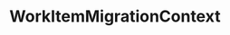 ---
optionsClassName: WorkItemMigrationConfig
optionsClassFullName: MigrationTools._EngineV1.Configuration.Processing.WorkItemMigrationConfig
configurationSamples:
- name: default
  description: 
  code: >-
    {
      "$type": "WorkItemMigrationConfig",
      "Enabled": false,
      "ReplayRevisions": true,
      "PrefixProjectToNodes": false,
      "UpdateCreatedDate": true,
      "UpdateCreatedBy": true,
      "WIQLQueryBit": "AND  [Microsoft.VSTS.Common.ClosedDate] = '' AND [System.WorkItemType] NOT IN ('Test Suite', 'Test Plan','Shared Steps','Shared Parameter','Feedback Request')",
      "WIQLOrderBit": "[System.ChangedDate] desc",
      "LinkMigration": true,
      "AttachmentMigration": true,
      "AttachmentWorkingPath": "c:\\temp\\WorkItemAttachmentWorkingFolder\\",
      "FixHtmlAttachmentLinks": false,
      "SkipToFinalRevisedWorkItemType": true,
      "WorkItemCreateRetryLimit": 5,
      "FilterWorkItemsThatAlreadyExistInTarget": true,
      "PauseAfterEachWorkItem": false,
      "AttachmentMaxSize": 480000000,
      "AttachRevisionHistory": false,
      "LinkMigrationSaveEachAsAdded": false,
      "GenerateMigrationComment": true,
      "WorkItemIDs": null,
      "MaxRevisions": 0,
      "UseCommonNodeStructureEnricherConfig": false,
      "StopMigrationOnMissingAreaIterationNodes": true,
      "NodeBasePaths": null,
      "AreaMaps": {
        "$type": "Dictionary`2"
      },
      "IterationMaps": {
        "$type": "Dictionary`2"
      },
      "MaxGracefulFailures": 0,
      "SkipRevisionWithInvalidIterationPath": false,
      "SkipRevisionWithInvalidAreaPath": false,
      "ShouldCreateMissingRevisionPaths": true
    }
  sampleFor: MigrationTools._EngineV1.Configuration.Processing.WorkItemMigrationConfig
description: WorkItemMigrationConfig is the main processor used to Migrate Work Items, Links, and Attachments. Use `WorkItemMigrationConfig` to configure.
className: WorkItemMigrationContext
typeName: Processors
architecture: v1
options:
- parameterName: AreaMaps
  type: Dictionary
  description: Remapping rules for area paths, implemented with regular expressions. The rules apply with a higher priority than the `PrefixProjectToNodes`, that is, if no rule matches the path and the `PrefixProjectToNodes` option is enabled, then the old `PrefixProjectToNodes` behavior is applied.
  defaultValue: '{}'
- parameterName: AttachmentMaxSize
  type: Int32
  description: '`AttachmentMigration` is set to true then you need to specify a max file size for upload in bites. For Azure DevOps Services the default is 480,000,000 bites (60mb), for TFS its 32,000,000 bites (4mb).'
  defaultValue: 480000000
- parameterName: AttachmentMigration
  type: Boolean
  description: If enabled this will migrate all of the attachments at the same time as the work item
  defaultValue: true
- parameterName: AttachmentWorkingPath
  type: String
  description: '`AttachmentMigration` is set to true then you need to specify a working path for attachments to be saved locally.'
  defaultValue: C:\temp\Migration\
- parameterName: AttachRevisionHistory
  type: Boolean
  description: This will create a json file with the revision history and attach it to the work item. Best used with `MaxRevisions` or `ReplayRevisions`.
  defaultValue: '?'
- parameterName: Enabled
  type: Boolean
  description: If enabled then the processor will run
  defaultValue: false
- parameterName: FilterWorkItemsThatAlreadyExistInTarget
  type: Boolean
  description: This loads all of the work items already saved to the Target and removes them from the Source work item list prior to commencing the run. While this may take some time in large data sets it reduces the time of the overall migration significantly if you need to restart.
  defaultValue: true
- parameterName: FixHtmlAttachmentLinks
  type: Boolean
  description: "**beta** If enabled this will fix any image attachments URL's, work item mention URL's or user mentions in the HTML fields as well as discussion comments. You must specify a PersonalAccessToken in the Source project for Azure DevOps; TFS should use integrated authentication."
  defaultValue: '?'
- parameterName: GenerateMigrationComment
  type: Boolean
  description: If enabled, adds a comment recording the migration
  defaultValue: false
- parameterName: IterationMaps
  type: Dictionary
  description: Remapping rules for iteration paths, implemented with regular expressions. The rules apply with a higher priority than the `PrefixProjectToNodes`, that is, if no rule matches the path and the `PrefixProjectToNodes` option is enabled, then the old `PrefixProjectToNodes` behavior is applied.
  defaultValue: '{}'
- parameterName: LinkMigration
  type: Boolean
  description: If enabled this will migrate the Links for the work item at the same time as the whole work item.
  defaultValue: true
- parameterName: LinkMigrationSaveEachAsAdded
  type: Boolean
  description: "If you have changed parents before re-running a sync you may get a `TF26194: unable to change the value of the 'Parent' field` error. This will resolve it, but will slow migration."
  defaultValue: false
- parameterName: MaxGracefulFailures
  type: Int32
  description: The maximum number of failures to tolerate before the migration fails. When set above zero, a work item migration error is logged but the migration will continue until the number of failed items reaches the configured value, after which the migration fails.
  defaultValue: 0
- parameterName: MaxRevisions
  type: Int32
  description: Sets the maximum number of revisions that will be migrated. "First + Last N = Max". If this was set to 5 and there were 10 revisions you would get the first 1 (creation) and the latest 4 migrated.
  defaultValue: 0
- parameterName: NodeBasePaths
  type: String[]
  description: The root paths of the Ares / Iterations you want migrate. See [NodeBasePath Configuration](#nodebasepath-configuration)
  defaultValue: '["/"]'
- parameterName: PauseAfterEachWorkItem
  type: Boolean
  description: Pause after each work item is migrated
  defaultValue: false
- parameterName: PrefixProjectToNodes
  type: Boolean
  description: Prefix your iterations and areas with the project name. If you have enabled this in `NodeStructuresMigrationConfig` you must do it here too.
  defaultValue: false
- parameterName: ReplayRevisions
  type: Boolean
  description: You can choose to migrate the tip only (a single write) or all of the revisions (many writes). If you are setting this to `false` to migrate only the tip then you should set `BuildFieldTable` to `true`.
  defaultValue: true
- parameterName: ShouldCreateMissingRevisionPaths
  type: Boolean
  description: When set to True the susyem will try to create any missing missing area or iteration paths from the revisions.
  defaultValue: missng XML code comments
- parameterName: SkipRevisionWithInvalidAreaPath
  type: Boolean
  description: When set to true, this setting will skip a revision if the source area has not been migrated, has been deleted or is somehow invalid, etc.
  defaultValue: missng XML code comments
- parameterName: SkipRevisionWithInvalidIterationPath
  type: Boolean
  description: This will skip a revision if the source iteration has not been migrated i.e. it was deleted
  defaultValue: missng XML code comments
- parameterName: SkipToFinalRevisedWorkItemType
  type: Boolean
  description: "**beta** If enabled this will fix any image attachments URL's, work item mention URL's or user mentions in the HTML fields as well as discussion comments. You must specify a PersonalAccessToken in the Source project for Azure DevOps; TFS should use integrated authentication."
  defaultValue: false
- parameterName: StopMigrationOnMissingAreaIterationNodes
  type: Boolean
  description: With this enabled the system will stop after the check for missing nodes if detected.
  defaultValue: '?'
- parameterName: UpdateCreatedBy
  type: Boolean
  description: "If this is enabled the creation process on the target project will create the items with the original creation date. (Important: The item history is always pointed to the date of the migration, it's change only the data column CreateDate, not the internal create date)"
  defaultValue: true
- parameterName: UpdateCreatedDate
  type: Boolean
  description: "If this is enabled the creation process on the target project will create the items with the original creation date. (Important: The item history is always pointed to the date of the migration, it's change only the data column CreateDate, not the internal create date)"
  defaultValue: true
- parameterName: UseCommonNodeStructureEnricherConfig
  type: Boolean
  description: ''
  defaultValue: '?'
- parameterName: WIQLOrderBit
  type: String
  description: A work item query to affect the order in which the work items are migrated. Don't leave this empty.
  defaultValue: '[System.ChangedDate] desc'
- parameterName: WIQLQueryBit
  type: String
  description: A work item query based on WIQL to select only important work items. To migrate all leave this empty. See [WIQL Query Bits](#wiql-query-bits)
  defaultValue: AND  [Microsoft.VSTS.Common.ClosedDate] = '' AND [System.WorkItemType] NOT IN ('Test Suite', 'Test Plan','Shared Steps','Shared Parameter','Feedback Request')
- parameterName: WorkItemCreateRetryLimit
  type: Int32
  description: '**beta** If set to a number greater than 0 work items that fail to save will retry after a number of seconds equal to the retry count. This allows for periodic network glitches not to end the process.'
  defaultValue: 5
- parameterName: WorkItemIDs
  type: IList
  description: A list of work items to import
  defaultValue: '[]'
status: ready
processingTarget: Work Items
classFile: /src/VstsSyncMigrator.Core/Execution/MigrationContext/WorkItemMigrationContext.cs
optionsClassFile: /src/MigrationTools/_EngineV1/Configuration/Processing/WorkItemMigrationConfig.cs

redirectFrom: []
layout: reference
toc: true
permalink: /Reference/v1/Processors/WorkItemMigrationContext/
title: WorkItemMigrationContext
categories:
- Processors
- v1
topics:
- topic: notes
  path: /docs/Reference/v1/Processors/WorkItemMigrationContext-notes.md
  exists: true
  markdown: >-
    ## <a name="WIQLQueryBits"></a>WIQL Query Bits


    The Work Item queries are all built using Work Item [Query Language (WIQL)](https://docs.microsoft.com/en-us/azure/devops/boards/queries/wiql-syntax).


    > Note: A useful Azure DevOps Extension to explore WIQL is the [WIQL Editor](https://marketplace.visualstudio.com/items?itemName=ottostreifel.wiql-editor)


    ### Examples


    You can use the [WIQL Editor](https://marketplace.visualstudio.com/items?itemName=ottostreifel.wiql-editor) to craft a query in Azure DevOps.


    Typical way that queries are built:


    ```
     var targetQuery =
         string.Format(
             @"SELECT [System.Id], [{ReflectedWorkItemIDFieldName}] FROM WorkItems WHERE [System.TeamProject] = @TeamProject {WIQLQueryBit} ORDER BY {WIQLOrderBit}",
             Engine.Target.Config.ReflectedWorkItemIDFieldName,
             _config.WIQLQueryBit,
             _config.WIQLOrderBit
          );
    var targetFoundItems = Engine.Target.WorkItems.GetWorkItems(targetQuery);

    ```


    A simple example config:


    ```

    "WIQLQueryBit": "AND [System.WorkItemType] NOT IN ('Test Suite', 'Test Plan')",

    "WIQLOrderBit": "[System.ChangedDate] desc",

    ```

    Scope to Area Path (Team data):


    ```

    "WIQLQueryBit": "AND [System.AreaPath] UNDER 'project\Team 1\' AND [System.WorkItemType] NOT IN ('Test Suite', 'Test Plan')",

    "WIQLOrderBit": "[System.ChangedDate] desc",

    ```


    ```

    "WIQLQueryBit": "AND [System.ChangedDate] > 'project\Team 1\' AND [System.WorkItemType] NOT IN ('Test Suite', 'Test Plan')",

    "WIQLOrderBit": "[System.ChangedDate] desc",

    ```


    ## <a name="NodeBasePath"></a>NodeBasePath Configuration ##

    The `NodeBasePaths` entry allows the filtering of the nodes to be replicated on the target projects. To try to explain the correct usage let us assume that we have a source team project `SourceProj` with the following node structures


    - AreaPath
       - SourceProj
       - SourceProj\Team 1
       - SourceProj\Team 2
       - SourceProj\Team 2\Sub-Area
       - SourceProj\Team 3
    - IterationPath
       - SourceProj
       - SourceProj\Sprint 1
       - SourceProj\Sprint 2
       - SourceProj\Sprint 2\Sub-Iteration
       - SourceProj\Sprint 3

    Depending upon what node structures you wish to migrate you would need the following settings. Exclusions are also possible by prefixing a path with an exclamation mark `!`. Example are


    | | |

    |-|-|

    | Intention    | Migrate all areas and iterations and all Work Items

    | NodeBasePath | `[]`

    | Comment      | The same AreaPath and Iteration Paths are created on the target as on the source. Hence, all migrated WI remain in their existing area and iteration paths

    ||

    | Intention    | Only migrate area path `Team 2` and it associated Work Items, but all iteration paths

    | NodeBasePath | `["Team 2", "Sprint"]`

    | Comment      | Only the area path ending `Team 2` will be migrated. <br>The `WIQLQueryBit` should be edited to limit the WI migrated to this area path e.g. add `AND [System.AreaPath] UNDER 'SampleProject\\Team 2'` . <br> The migrated WI will have an area path of `TargetProj\Team 2` but retain their iteration paths matching the sprint name on the source

    ||

    | Intention    | Only migrate iterations structure

    | NodeBasePath | `["Sprint"]`

    | Comment      | Only the area path ending `Team 2` will be migrated<br>All the iteration paths will be migrated. <br> The migrated WI will have the default area path of `TargetProj` as their source area path was not migrated i.e. `TargetProj`<br> The migrated WI will have an iteration path match the sprint name on the source

    ||

    | Intention    | Move all WI to the existing area and iteration paths on the targetProj

    | NodeBasePath | `["DUMMY VALUE"]`

    | Comment      | As the `NodeBasePath` does not match any source area or iteration path no nodes are migrated. <br>Migrated WI will be assigned to any matching area or iteration paths. If no matching ones can be found they will default to the respective root values

    ||

    | Intention    | Move the `Team 2` area, but not its `Sub-Area`

    | NodeBasePath | `["Team 2", "!Team 2\\SubArea"]`

    | Comment      | The Work Items will have to be restricted to the right areas, e.g. with `AND [System.AreaPath] UNDER 'SampleProject\\Team 2' AND [System.AreaPath] NOT UNDER 'SampleProject\\Team 2\\Sub-Area'`, otherwise their migratin will fail


    # Iteration Maps and Area Maps


    These two configuration elements apply after the `NodeBasePaths` selector, i.e.

    only on Areas and Iterations that have been selected for migration. They allow

    to change the area path, respectively the iteration path, of migrated work items.


    These remapping rules are applied both while creating path nodes in the target

    project and when migrating work items.


    These remapping rules are applied with a higher priority than the

    `PrefixProjectToNodes` option. This means that if no declared rule matches the

    path and the `PrefixProjectToNodes` option is enabled, then the old behavior is

    used.


    The syntax is a dictionary of regular expressions and the replacement text.


    *Warning*: These follow the

    [.net regular expression language](https://docs.microsoft.com/en-us/dotnet/standard/base-types/regular-expression-language-quick-reference).

    The key in the dictionary is a regular expression search pattern, while the

    value is a regular expression replacement pattern. It is therefore possible to

    use back-references in the replacement string.


    *Warning*: Special characters in the acceptation of regular expressions _and_

    json both need to be escaped. For a key, this means, for example, that a

    literal backslash must be escaped for the regular expression language `\\`

    _and_ each of these backslashes must then be escaped for the json encoding:

    `\\\\`. In the replacement string, a literal `$` must be escaped with an

    additional `$` if it is followed by a number (due to the special meaning in

    regular expression replacement strings), while a backslash must be escaped

    (`\\`) due to the special meaning in json.


    *Advice*: To avoid unexpected results, always match terminating backslashes in

    the search pattern and replacement string: if a search pattern ends with a

    backslash, you should also put one in the replacement string, and if the search

    pattern does not include a terminating backslash, then none should be included

    in the replacement string.


    #### Examples explained


    ```json

    "IterationMaps": {
      "^OriginalProject\\\\Path1(?=\\\\Sprint 2022)": "TargetProject\\AnotherPath\\NewTeam",
      "^OriginalProject\\\\Path1(?=\\\\Sprint 2020)": "TargetProject\\AnotherPath\\Archives\\Sprints 2020",
      "^OriginalProject\\\\Path2": "TargetProject\\YetAnotherPath\\Path2",
    },

    "AreaMaps": {
      "^OriginalProject\\\\(DescopeThis|DescopeThat)": "TargetProject\\Archive\\Descoped\\",
      "^OriginalProject\\\\(?!DescopeThis|DescopeThat)": "TargetProject\\NewArea\\",
    }

    ```


    - `"^OriginalProject\\\\Path1(?=\\\\Sprint 2022)": "TargetProject\\AnotherPath\\NewTeam",`

      In an iteration path, `OriginalProject\Path1` found at the beginning of the
      path, when followed by `\Sprint 2022`, will be replaced by
      `TargetProject\AnotherPath\NewTeam`.

      `OriginalProject\Path1\Sprint 2022\Sprint 01` will become
      `TargetProject\AnotherPath\NewTeam\Sprint 2022\Sprint 01` but
      `OriginalProject\Path1\Sprint 2020\Sprint 03` will _not_ be transformed by
      this rule.

    - `"^OriginalProject\\\\Path1(?=\\\\Sprint 2020)": "TargetProject\\AnotherPath\\Archives\\Sprints 2020",`

      In an iteration path, `OriginalProject\Path1` found at the beginning of the
      path, when followed by `\Sprint 2020`, will be replaced by
      `TargetProject\AnotherPath\Archives\\Sprints 2020`.

      `OriginalProject\Path1\Sprint 2020\Sprint 01` will become
      `TargetProject\AnotherPath\Archives\Sprint 2020\Sprint 01` but
      `OriginalProject\Path1\Sprint 2021\Sprint 03` will _not_ be transformed by
      this rule.

    - `"^OriginalProject\\\\Path2": "TargetProject\\YetAnotherPath\\Path2",`

      In an iteration path, `OriginalProject\Path2` will be replaced by
      `TargetProject\YetAnotherPath\Path2`.

    - `"^OriginalProject\\\\(DescopeThis|DescopeThat)": "TargetProject\\Archive\\Descoped\\",`

      In an area path, `OriginalProject\` found at the beginning of the path, when
      followed by either `DescopeThis` or `DescopeThat` will be replaced by `TargetProject\Archive\Descoped\`.

      `OriginalProject\DescopeThis\Area` will be transformed to
      `TargetProject\Archive\Descoped\DescopeThis\Area`.
      `OriginalProject\DescopeThat\Product` will be transformed to
      `TargetProject\Archive\Descoped\DescopeThat\Product`.

    - `"^OriginalProject\\\\(?!DescopeThis|DescopeThat)": "TargetProject\\NewArea\\",`

      In an area path, `OriginalProject\` found at the beginning of the path will be
      replaced by `TargetProject\NewArea\` unless it is followed by `DescopeThis` or
      `DescopeThat`.

      `OriginalProject\ValidArea\` would be replaced by
      `TargetProject\NewArea\ValidArea\` but `OriginalProject\DescopeThis` would not
      be modified by this rule.

    ## More Complex Team Migrations

    The above options allow you to bring over a sub-set of the WIs (using the `WIQLQueryBit`) and move their area or iteration path to a default location. However you may wish to do something more complex e.g. re-map the team structure. This can be done with addition of a `FieldMaps` block to configuration in addition to the `NodeBasePaths`.


    Using the above sample structure, if you wanted to map the source project `Team 1`  to target project `Team A` etc. you could add the field map as follows


    A complete list of [FieldMaps](../Reference/v1/FieldMaps/index.md) are available.


    ```
     "FieldMaps": [
       {
          "$type": "FieldValueMapConfig",
          "WorkItemTypeName": "*",
          "sourceField": "System.AreaPath",
          "targetField": "System.AreaPath",
          "defaultValue": "TargetProg",
          "valueMapping": {
            "SampleProj\\Team 1": "TargetProg\\Team A",
            "SampleProj\\Team 2": "TargetProg\\Team B"
            "SampleProj\\Team 3": "TargetProg\\Team C"
          }
        },
      ],

    ```


    > Note: This mappings could also be achieved with other forms of Field mapper e.g. `RegexFieldMapConfig`, but the value mapper as an example is easy to understand
- topic: introduction
  path: /docs/Reference/v1/Processors/WorkItemMigrationContext-introduction.md
  exists: true
  markdown: >+
    The `WorkItemMigrationContext` processor is used for migrating work items from one Azure DevOps instance to another. This encompasses a variety of activities:


    1. **Transferring Work Items Between Instances**: The primary purpose of the processor is to transfer work items, including bugs, tasks, user stories, features, and more, from one Azure DevOps instance to another.


    2. **Migrating Work Item History**: The processor can also replicate the entire revision history of work items, providing continuity and maintaining a record of changes.


    3. **Migrating Attachments and Links**: The processor can transfer any attachments or links associated with work items. This includes both external links and internal links to other work items.


    4. **Updating Metadata**: If configured, the processor can update the "Created Date" and "Created By" fields on migrated work items to match the original items in the source instance.


    5. **Filtering Work Items**: The processor can be configured to only migrate certain work items based on their area or iteration paths.


    Overall, the `WorkItemMigrationContext` processor is a comprehensive tool for transferring work items and their associated data and metadata between Azure DevOps instances. It should be used whenever there is a need to move work items between instances while preserving as much information as possible.

---